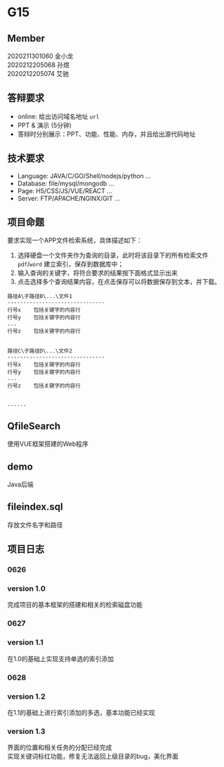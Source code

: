 # G15
  
## Member  
2020211301060 金小龙  
2020212205068 孙煜  
2020212205074 艾驰  

## 答辩要求
- online: 给出访问域名地址 `url`   
- PPT & 演示 (5分钟)  
- 答辩时分别展示：PPT、功能、性能、内存，并且给出源代码地址  

## 技术要求
- Language: JAVA/C/GO/Shell/nodejs/python ...  
- Database: file/mysql/mongodb ...  
- Page: H5/CSS/JS/VUE/REACT ...  
- Server: FTP/APACHE/NGINX/GIT ...

## 项目命题
要求实现一个APP文件检索系统，具体描述如下：  
1. 选择硬盘一个文件夹作为查询的目录，此时将该目录下的所有检索文件 `pdf`/`word` 建立索引，保存到数据库中；  
2. 输入查询的关键字，将符合要求的结果按下面格式显示出来  
3. 点击选择多个查询结果内容，在点击保存可以将数据保存到文本，并下载。  
```  
路径A\子路径B\...\文件1        
-------------------------------  
行号x    包括关键字的内容行     
行号y    包括关键字的内容行  
...  
行号z    包括关键字的内容行  
  
  
路径C\子路径D\...\文件2       
-------------------------------  
行号x    包括关键字的内容行   
行号y    包括关键字的内容行  
...  
行号z    包括关键字的内容行  
  
  
......  
```  
  
## QfileSearch
使用VUE框架搭建的Web程序  
## demo
Java后端  
## fileindex.sql
存放文件名字和路径    
  
## 项目日志
### 0626 
### version 1.0 
完成项目的基本框架的搭建和相关的检索磁盘功能
###  
### 0627 
### version 1.1
在1.0的基础上实现支持单选的索引添加
###  
### 0628 
### version  1.2
在1.1的基础上进行索引添加的多选，基本功能已经实现  
### version  1.3
界面的位置和相关任务的分配已经完成   
实现关键词标红功能，修复无法返回上级目录的bug，美化界面  

